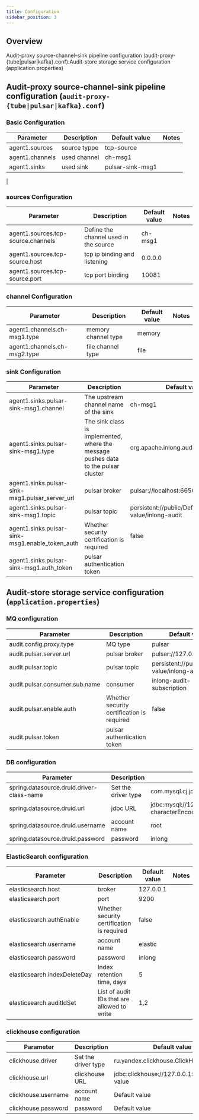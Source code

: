 ```yaml
---
title: Configuration 
sidebar_position: 3
---
```


## Overview

Audit-proxy source-channel-sink pipeline configuration (audit-proxy-{tube|pulsar|kafka}.conf).Audit-store storage service
configuration (application.properties)

## Audit-proxy source-channel-sink pipeline configuration (`audit-proxy-{tube|pulsar|kafka}.conf`)

### Basic Configuration

| Parameter                         | Description                                        | Default value                                                | Notes                                                   |
|----------------------------|---------------------------------------------|-------------------------------------------------------|--------------------------------------------------------|
| agent1.sources     | source  typpe  |    tcp-source                                            |                                                        |
| agent1.channels            | used channel                         | ch-msg1                                             |                                                        |
| agent1.sinks      | used sink | pulsar-sink-msg1                                            |                                                        |
|

### sources Configuration

| Parameter                       | Description               | Default value  | Notes                                        |
|---------------------------|--------------------|-------|---------------------------------------------|
| agent1.sources.tcp-source.channels | Define the channel used in the source  | ch-msg1  |                                            |
| agent1.sources.tcp-source.host | tcp ip binding and listening  | 0.0.0.0  |                                            |
| agent1.sources.tcp-source.port         | tcp port binding  | 10081   | |

### channel Configuration

| Parameter                       | Description                      | Default value | Notes |
|--------------------------|----------------------------|------|-----|
| agent1.channels.ch-msg1.type     | memory channel type   | memory    |     |
| agent1.channels.ch-msg2.type  | file channel type | file   |     |

### sink Configuration

| Parameter                     | Description                            | Default value | Notes |
|------------------------|----------------------------------|-------|-----|
| agent1.sinks.pulsar-sink-msg1.channel | The upstream channel name of the sink               | ch-msg1 |     |
| agent1.sinks.pulsar-sink-msg1.type  | The sink class is implemented, where the message pushes data to the pulsar cluster        | org.apache.inlong.audit.sink.PulsarSink     |     |
| agent1.sinks.pulsar-sink-msg1.pulsar_server_url    | pulsar broker            | pulsar://localhost:6650     |     |
| agent1.sinks.pulsar-sink-msg1.topic    | pulsar topic | persistent://public/Default value/inlong-audit     |     |
| agent1.sinks.pulsar-sink-msg1.enable_token_auth    | Whether security certification is required | false     |     |
| agent1.sinks.pulsar-sink-msg1.auth_token    | pulsar authentication token |      |     |

## Audit-store storage service configuration (`application.properties`)

### MQ configuration

| Parameter                         | Description                                        | Default value                                                | Notes                                                   |
|----------------------------|---------------------------------------------|-------------------------------------------------------|--------------------------------------------------------|
| audit.config.proxy.type     | MQ type  |    pulsar                                            |                                                        |
| audit.pulsar.server.url           | pulsar broker                         | pulsar://127.0.0.1:6650                                             |                                                        |
| audit.pulsar.topic      | pulsar topic | persistent://public/Default value/inlong-audit                                            |                                                        |
| audit.pulsar.consumer.sub.name      | consumer | inlong-audit-subscription                                           |                                                        |
| audit.pulsar.enable.auth      | Whether security certification is required | false                                            |                                                        |
| audit.pulsar.token      | pulsar authentication token  |                                            |                                                        |

### DB configuration

| Parameter                       | Description               | Default value  | Notes                                        |
|---------------------------|--------------------|-------|---------------------------------------------|
| spring.datasource.druid.driver-class-name | Set the driver type  | com.mysql.cj.jdbc.Driver  |                                            |
| spring.datasource.druid.url| jdbc URL | jdbc:mysql://127.0.0.1:3306/apache_inlong_audit?characterEncoding=utf8&useSSL=false&serverTimezone=GMT%2b8&rewriteBatchedStatements=true&allowMultiQueries=true&zeroDateTimeBehavior=CONVERT_TO_NULL&allowPublicKeyRetrieval=true |                                            |
| spring.datasource.druid.username         | account name  | root   | |
| spring.datasource.druid.password         | password  | inlong   | |

### ElasticSearch configuration

| Parameter                       | Description                      | Default value | Notes |
|--------------------------|----------------------------|------|-----|
| elasticsearch.host     | broker   | 127.0.0.1    |     |
| elasticsearch.port  | port  | 9200   |     |
| elasticsearch.authEnable  | Whether security certification is required  | false   |     |
| elasticsearch.username  | account name  | elastic   |     |
| elasticsearch.password  | password  | inlong   |     |
| elasticsearch.indexDeleteDay  | Index retention time, days  | 5   |     |
| elasticsearch.auditIdSet | List of audit IDs that are allowed to write  | 1,2   |     |

### clickhouse configuration

| Parameter                       | Description               | Default value  | Notes                                        |
|---------------------------|--------------------|-------|---------------------------------------------|
| clickhouse.driver | Set the driver type  | ru.yandex.clickhouse.ClickHouseDriver  |                                            |
| clickhouse.url| clickhouse URL | jdbc:clickhouse://127.0.0.1:8123/Default value |                                            |
| clickhouse.username         | account name  | Default value   | |
| clickhouse.password         | password  | Default value   | |